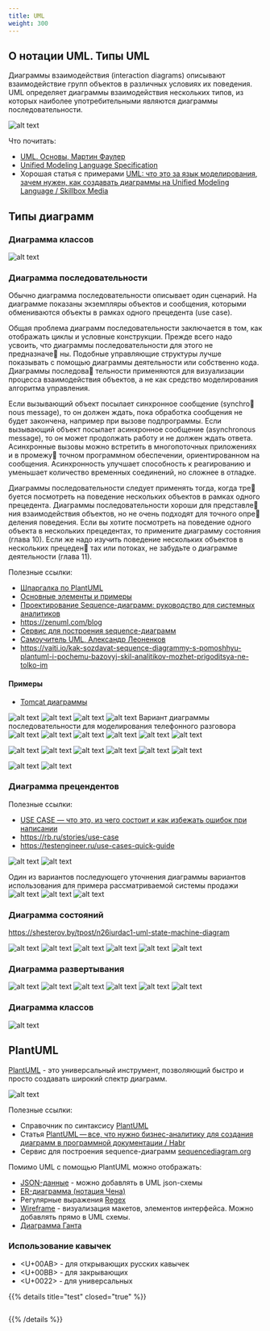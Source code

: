 ```yaml
---
title: UML
weight: 300
---
```


## О нотации UML. Типы UML

Диаграммы взаимодействия (interaction diagrams) описывают взаимодействие групп объектов в различных условиях их поведения.
UML определяет диаграммы взаимодействия нескольких типов, из которых
наиболее употребительными являются диаграммы последовательности.

![alt text](image.png)

Что почитать:
- [UML. Основы, Мартин Фаулер](https://k0d.cc/storage/books/UML/uml_osnovy_3-e_izd.pdf)
- [Unified Modeling Language Specification](https://www.omg.org/spec/UML/2.2/Superstructure/PDF)
- Хорошая статья с примерами [UML: что это за язык моделирования, зачем нужен, как создавать диаграммы на Unified Modeling Language / Skillbox Media](https://skillbox.ru/media/code/yazyk-uml-chto-eto-takoe-i-zachem-on-nuzhen/)


## Типы диаграмм
### Диаграмма классов

![alt text](image-1.png)

### Диаграмма последовательности

Обычно диаграмма последовательности описывает один сценарий. На
диаграмме показаны экземпляры объектов и сообщения, которыми
обмениваются объекты в рамках одного прецедента (use case).

Общая проблема диаграмм последовательности заключается в том,
как отображать циклы и условные конструкции. Прежде всего надо
усвоить, что диаграммы последовательности для этого не предназначе
ны. Подобные управляющие структуры лучше показывать с помощью
диаграммы деятельности или собственно кода. Диаграммы последова
тельности применяются для визуализации процесса взаимодействия
объектов, а не как средство моделирования алгоритма управления.

Если вызывающий объект посылает синхронное сообщение (synchro
nous message), то он должен ждать, пока обработка сообщения не будет
закончена, например при вызове подпрограммы. Если вызывающий
объект посылает асинхронное сообщение (asynchronous message), то
он может продолжать работу и не должен ждать ответа. Асинхронные
вызовы можно встретить в многопоточных приложениях и в промежу
точном программном обеспечении, ориентированном на сообщения.
Асинхронность улучшает способность к реагированию и уменьшает
количество временных соединений, но сложнее в отладке.

Диаграммы последовательности следует применять тогда, когда тре
буется посмотреть на поведение нескольких объектов в рамках одного
прецедента. Диаграммы последовательности хороши для представле
ния взаимодействия объектов, но не очень подходят для точного опре
деления поведения.
Если вы хотите посмотреть на поведение одного объекта в нескольких
прецедентах, то примените диаграмму состояния (глава 10). Если же
надо изучить поведение нескольких объектов в нескольких прецеден
тах или потоках, не забудьте о диаграмме деятельности (глава 11).

Полезные ссылки:
- [Шпаргалка по PlantUML](https://plantuml.com/ru/sequence-diagram)
- [Основные элементы и примеры](https://habr.com/ru/articles/814769)
- [Проектирование Sequence-диаграмм: руководство для системных аналитиков](https://habr.com/ru/articles/924396)
- https://zenuml.com/blog
- [Сервис для построения sequence-диаграмм](https://sequencediagram.org)
- [Самоучитель UML, Александр Леоненков](https://uml.methodologies.ru)
- https://vaiti.io/kak-sozdavat-sequence-diagrammy-s-pomoshhyu-plantuml-i-pochemu-bazovyj-skil-analitikov-mozhet-prigoditsya-ne-tolko-im


#### Примеры
- [Tomcat диаграммы](https://tomcat.apache.org/tomcat-9.0-doc/architecture/startup.html)
  
![alt text](image-32.png)
![alt text](image-33.png)
![alt text](image-34.png)
![alt text](image-35.png)
Вариант диаграммы последовательности для моделирования телефонного разговора
![alt text](image-4.png)
![alt text](image-19.png)
![alt text](image-10.png)
![alt text](image-39.png)
![alt text](image-7.png)
![alt text](image-8.png)

![alt text](image-2.png)
![alt text](image-12.png)
![alt text](image-13.png)
![alt text](image-9.png)
![alt text](image-11.png)
![alt text](image-3.png)

![alt text](image-24.png)
![alt text](image-25.png)

### Диаграмма прецендентов
Полезные ссылки:
- [USE CASE — что это, из чего состоит и как избежать ошибок при написании](https://academy.mediasoft.team/article/use-case-chto-eto-iz-chego-sostoit-i-kak-izbezhat-oshibok-pri-napisanii)
- https://rb.ru/stories/use-case
- https://testengineer.ru/use-cases-quick-guide

![alt text](image-37.png)
![alt text](image-38.png)

Один из вариантов последующего уточнения диаграммы вариантов использования для примера рассматриваемой системы продажи
![alt text](image-5.png)
![alt text](image3.png)
![alt text](image-14.png)

### Диаграмма состояний

https://shesterov.by/tpost/n26iurdac1-uml-state-machine-diagram 

![alt text](image-17.png)
![alt text](image-15.png)
![alt text](image-16.png)
![alt text](image-18.png)
![alt text](image-20.png)
![alt text](image-21.png)

### Диаграмма развертывания
![alt text](image-22.png)
![alt text](image-26.png)
![alt text](image-27.png)
![alt text](image-28.png)
![alt text](image-29.png)
![alt text](image-30.png)

### Диаграмма классов

![alt text](image-31.png)


## PlantUML
[PlantUML](https://plantuml.com/ru) - это универсальный инструмент, позволяющий быстро и просто создавать широкий спектр диаграмм.

![alt text](image-36.png)

Полезные ссылки:
- Справочник по синтаксису [PlantUML](https://plantuml.com/ru)
- Статья [PlantUML — все, что нужно бизнес-аналитику для создания диаграмм в программной документации / Habr](https://habr.com/ru/articles/416077)
- Сервис для построения sequence-диаграмм [sequencediagram.org](https://sequencediagram.org)

Помимо UML с помощью PlantUML можно отображать:
- [JSON-данные](https://plantuml.com/ru/json) - можно добавлять в UML json-схемы
- [ER-диаграмма (нотация Чена)](https://plantuml.com/ru/er-diagram)
- Регулярные выражения [Regex](https://plantuml.com/ru/regex)
- [Wireframe](https://plantuml.com/ru/salt) - визуализация макетов, элементов интерфейса. Можно добавлять прямо в UML схемы.
- [Диаграмма Ганта](https://plantuml.com/ru/gantt-diagram)

### Использование кавычек

- <U+00AB> - для открывающих русских кавычек
- <U+00BB> - для закрывающих
- <U+0022> - для универсальных

{{% details title="test" closed="true" %}}
```yaml

``` 
{{% /details %}}